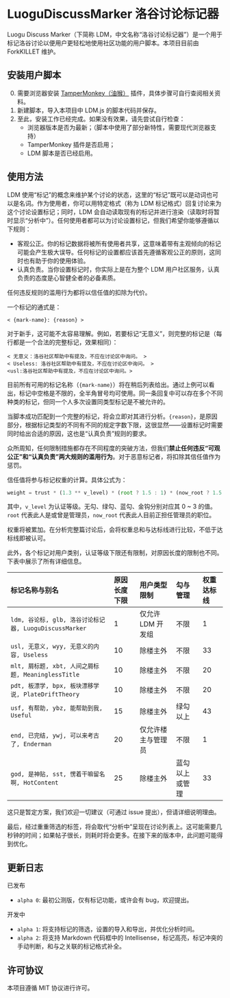 # LuoguDiscussMarker 洛谷讨论标记器

Luogu Discuss Marker（下简称 LDM，中文名称“洛谷讨论标记器”）是一个用于标记洛谷讨论以便用户更轻松地使用社区功能的用户脚本。本项目目前由 ForkKILLET 维护。

## 安装用户脚本

0. 需要浏览器安装 [TamperMonkey（油猴）](http://www.tampermonkey.net/) 插件，具体步骤可自行查阅相关资料。
1. 新建脚本，导入本项目中 LDM.js 的脚本代码并保存。
2. 至此，安装工作已经完成。如果没有效果，请先尝试自行检查：
   - 浏览器版本是否为最新；（脚本中使用了部分新特性，需要现代浏览器支持）
   - TamperMonkey 插件是否启用；
   - LDM 脚本是否已经启用。

## 使用方法

LDM 使用“标记”的概念来维护某个讨论的状态，这里的“标记”既可以是动词也可以是名词。作为使用者，你可以用特定格式（称为 LDM 标记格式）回复讨论来为这个讨论设置标记；同时，LDM 会自动读取现有的标记并进行渲染（读取时将暂时显示“分析中”）。任何使用者都可以为讨论设置标记，但我们希望你能够遵循以下规则：

- 客观公正。你的标记数据将被所有使用者共享，这意味着带有主观倾向的标记可能会产生极大误导。任何标记的设置都应该首先遵循客观公正的原则，这同时也有助于你的使用体验。
- 认真负责。当你设置标记时，你实际上是在为整个 LDM 用户社区服务，认真负责的态度是心智健全者的必备素质。

任何违反规则的滥用行为都将以信任值的扣除为代价。

一个标记的通式是：  

```plain
< {mark-name}: {reason} >
```

对于新手，这可能不太容易理解。例如，若要标记“无意义”，则完整的标记是（每行都是一个合法的完整标记，效果相同）：

```plain
< 无意义：洛谷社区帮助中有提及，不应在讨论区中询问。 >
< Useless: 洛谷社区帮助中有提及，不应在讨论区中询问。 >
<usl:洛谷社区帮助中有提及，不应在讨论区中询问。>
```

目前所有可用的标记名称（`{mark-name}`）将在稍后列表给出。通过上例可以看出，标记中空格是不限的，全半角冒号均可使用。同一条回复中可以存在多个不同种类的标记，但同一个人多次设置同类型标记是不被允许的。

当脚本成功匹配到一个完整的标记，将会立即对其进行分析。`{reason}`，是原因部分，根据标记类型的不同有不同的规定字数下限，这很显然——设置标记时需要同时给出合适的原因，这也是“认真负责”规则的要求。

众所周知，任何限制措施都存在不同程度的突破方法，但我们**禁止任何违反“可观公正”和“认真负责”两大规则的滥用行为**。对于恶意标记者，将扣除其信任值作为惩罚。

信任值将参与标记权重的计算。具体公式为：

```javascript
weight = trust * (1.3 ** v_level) * (root ? 1.5 : 1) * (now_root ? 1.5 : 1)
```

其中，`v_level` 为认证等级。无勾、绿勾、蓝勾、金钩分别对应其 0 ~ 3 的值。`root` 代表此人是或曾是管理员，`now_root` 代表此人目前正担任管理员的职位。

权重将被累加。在分析完整篇讨论后，会将权重总和与达标线进行比较，不低于达标线即被认可。

此外，各个标记对用户类别，认证等级下限还有限制，对原因长度的限制也不同。下表中展示了所有详细信息。

| 标记名称与别名 | 原因长度下限 | 用户类型限制 | 勾与管理 | 权重达标线 |
| :----------- | :----------- | :----------- | :----------- | :----------- |
| `ldm, 谷论标, glb, 洛谷讨论标记器, LuoguDiscussMarker` | 1 | 仅允许 LDM 开发组 | 不限 | 1 |
| `usl, 无意义, wyy, 无意义的内容, Useless` | 10 | 除楼主外 | 不限 | 33 |
| `mlt, 屑标题, xbt, 人间之屑标题, MeaninglessTitle` | 10 | 除楼主外 | 不限 | 20 |
| `pdt, 板漂学, bpx, 板块漂移学说, PlateDriftTheory` | 10 | 除楼主外 | 不限 | 20 |
| `usf, 有帮助, ybz, 能帮助到我, Useful` | 15 | 除楼主外 | 绿勾以上 | 43 |
| `end, 已完结, ywj, 可以来考古了, Enderman` | 20 | 仅允许楼主与管理员 | 不限 | 1 |
| `god, 是神贴, sst, 愣着干嘛留名啊, HotContent` | 25 | 除楼主外 | 蓝勾以上或管理 | 33 |

这只是暂定方案，我们欢迎一切建议（可通过 issue 提出），但请详细说明理由。

最后，经过重重筛选的标签，将会取代“分析中”呈现在讨论列表上。这可能需要几秒钟的时间；如果帖子很长，则耗时将会更多。在接下来的版本中，此问题可能得到优化。

## 更新日志

已发布

- `alpha 0`: 最初公测版，仅有标记功能，或许会有 bug，欢迎提出。

开发中

- `alpha 1`: 将支持标记的筛选，设置的导入和导出，并优化分析时间。
- `alpha 2`: 将支持 Markdown 代码框中的 Intellisense，标记高亮，标记冲突的手动判断，和与之关联的标记格式补全。

## 许可协议

本项目遵循 MIT 协议进行许可。
